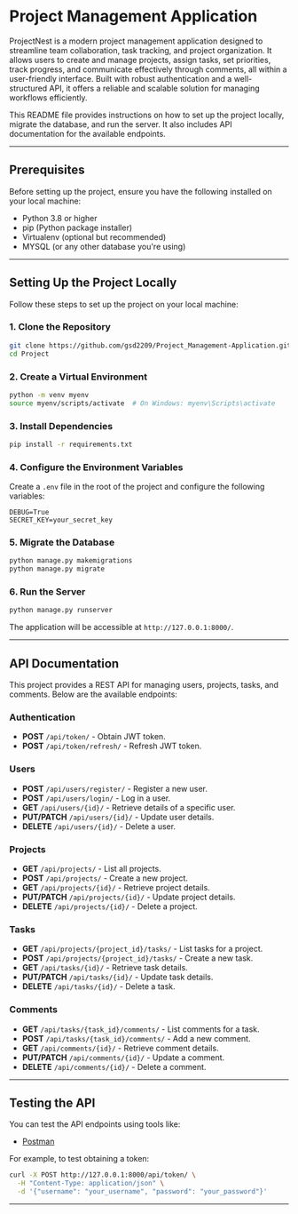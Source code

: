 # Project Management Application
ProjectNest is a modern project management application designed to streamline team collaboration, task tracking, and project organization. It allows users to create and manage projects, assign tasks, set priorities, track progress, and communicate effectively through comments, all within a user-friendly interface. Built with robust authentication and a well-structured API, it offers a reliable and scalable solution for managing workflows efficiently.

This README file provides instructions on how to set up the project locally, migrate the database, and run the server. It also includes API documentation for the available endpoints.

---

## **Prerequisites**

Before setting up the project, ensure you have the following installed on your local machine:

- Python 3.8 or higher
- pip (Python package installer)
- Virtualenv (optional but recommended)
- MYSQL (or any other database you're using)

---

## **Setting Up the Project Locally**

Follow these steps to set up the project on your local machine:

### 1. **Clone the Repository**
```bash
git clone https://github.com/gsd2209/Project_Management-Application.git
cd Project
```

### 2. **Create a Virtual Environment**
```bash
python -m venv myenv
source myenv/scripts/activate  # On Windows: myenv\Scripts\activate
```

### 3. **Install Dependencies**
```bash
pip install -r requirements.txt
```

### 4. **Configure the Environment Variables**

Create a `.env` file in the root of the project and configure the following variables:
```
DEBUG=True
SECRET_KEY=your_secret_key
```

### 5. **Migrate the Database**
```bash
python manage.py makemigrations
python manage.py migrate
```

### 6. **Run the Server**
```bash
python manage.py runserver
```
The application will be accessible at `http://127.0.0.1:8000/`.

---

## **API Documentation**

This project provides a REST API for managing users, projects, tasks, and comments. Below are the available endpoints:

### **Authentication**
- **POST** `/api/token/` - Obtain JWT token.
- **POST** `/api/token/refresh/` - Refresh JWT token.

### **Users**
- **POST** `/api/users/register/` - Register a new user.
- **POST** `/api/users/login/` - Log in a user.
- **GET** `/api/users/{id}/` - Retrieve details of a specific user.
- **PUT/PATCH** `/api/users/{id}/` - Update user details.
- **DELETE** `/api/users/{id}/` - Delete a user.

### **Projects**
- **GET** `/api/projects/` - List all projects.
- **POST** `/api/projects/` - Create a new project.
- **GET** `/api/projects/{id}/` - Retrieve project details.
- **PUT/PATCH** `/api/projects/{id}/` - Update project details.
- **DELETE** `/api/projects/{id}/` - Delete a project.

### **Tasks**
- **GET** `/api/projects/{project_id}/tasks/` - List tasks for a project.
- **POST** `/api/projects/{project_id}/tasks/` - Create a new task.
- **GET** `/api/tasks/{id}/` - Retrieve task details.
- **PUT/PATCH** `/api/tasks/{id}/` - Update task details.
- **DELETE** `/api/tasks/{id}/` - Delete a task.

### **Comments**
- **GET** `/api/tasks/{task_id}/comments/` - List comments for a task.
- **POST** `/api/tasks/{task_id}/comments/` - Add a new comment.
- **GET** `/api/comments/{id}/` - Retrieve comment details.
- **PUT/PATCH** `/api/comments/{id}/` - Update a comment.
- **DELETE** `/api/comments/{id}/` - Delete a comment.

---

## **Testing the API**

You can test the API endpoints using tools like:
- [Postman](https://www.postman.com/)

For example, to test obtaining a token:
```bash
curl -X POST http://127.0.0.1:8000/api/token/ \
  -H "Content-Type: application/json" \
  -d '{"username": "your_username", "password": "your_password"}'
```

---


